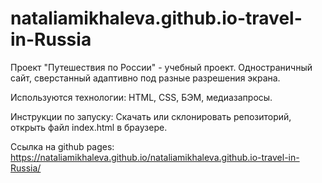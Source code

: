 # nataliamikhaleva.github.io-travel-in-Russia
Проект "Путешествия по России" - учебный проект. Одностраничный сайт, сверстанный адаптивно под разные разрешения экрана.

Используются технологии: HTML, CSS, БЭМ, медиазапросы.

Инструкции по запуску: Скачать или склонировать репозиторий, открыть файл index.html в браузере.

Ссылка на github pages: https://nataliamikhaleva.github.io/nataliamikhaleva.github.io-travel-in-Russia/

